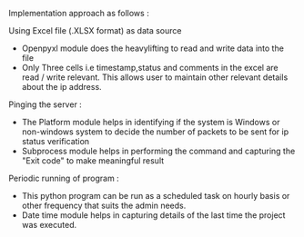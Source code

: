 Implementation approach as follows :

Using Excel file (.XLSX format) as data source
- Openpyxl module does the heavylifting to read and write data into the file
- Only Three cells i.e timestamp,status and comments in the excel are read / write relevant. This allows user to maintain other relevant details about the ip address.

Pinging the server :
- The Platform module helps in identifying if the system is Windows or non-windows system to decide the number of packets to be sent for ip status verification
- Subprocess module helps in performing the command and capturing the "Exit code" to make meaningful result

Periodic running of program :
- This python program can be run as a scheduled task on hourly basis or other frequency that suits the admin needs.
- Date time module helps in capturing details of the last time the project was executed.

